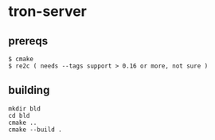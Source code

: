 # tron-server

## prereqs

```
$ cmake
$ re2c ( needs --tags support > 0.16 or more, not sure )
```

## building

``` 
mkdir bld
cd bld
cmake ..
cmake --build .
```
